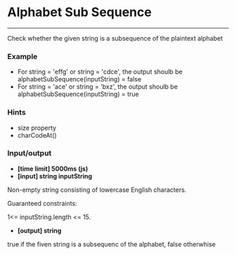 # Alphabet Sub Sequence
---
Check whether the given string is a subsequence of the plaintext alphabet

### Example

- For string = 'effg' or string = 'cdce', the output shoulb be alphabetSubSequence(inputString) = false
- For string = 'ace' or string = 'bxz', the output shoulb be alphabetSubSequence(inputString) = true

### Hints

- size property
- charCodeAt()


### Input/output

- **[time limit] 5000ms (js)**
- **[input] string inputString**

Non-empty string consisting of lowercase English characters.

Guaranteed constraints:

1<= inputString.length <= 15.

- **[output] string**

true if the fiven string is a subsequenc of the alphabet, false otherwhise